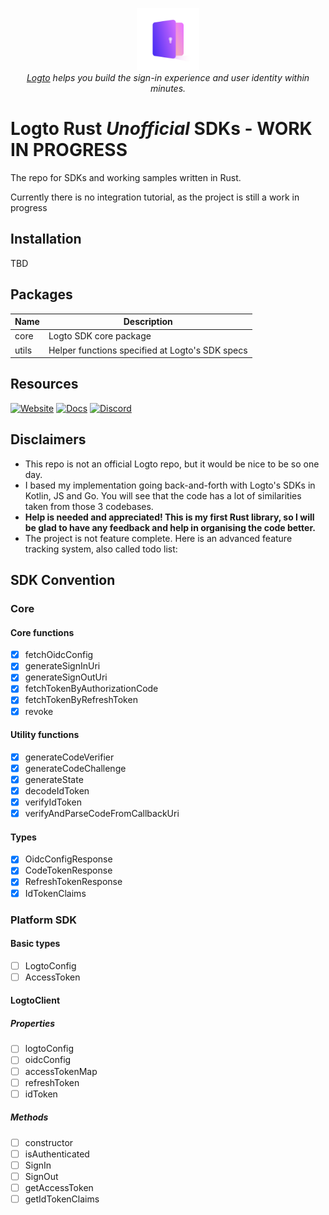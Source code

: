 <p align="center">
  <a href="https://logto.io" target="_blank" align="center" alt="Logto Logo">
      <img src="./logo.png" width="100">
  </a>
  <br/>
  <span><i><a href="https://logto.io" target="_blank">Logto</a> helps you build the sign-in experience and user identity within minutes.</i></span>
</p>

# Logto Rust *Unofficial* SDKs - WORK IN PROGRESS
The repo for SDKs and working samples written in Rust.

Currently there is no integration tutorial, as the project is still a work in progress

## Installation

TBD

## Packages

| Name   | Description                                     |
| ------ | ------------------------------------            |
| core   | Logto SDK core package                          |
| utils  | Helper functions specified at Logto's SDK specs |

## Resources

[![Website](https://img.shields.io/badge/website-logto.io-8262F8.svg)](https://logto.io/)
[![Docs](https://img.shields.io/badge/docs-logto.io-green.svg)](https://docs.logto.io/)
[![Discord](https://img.shields.io/discord/965845662535147551?logo=discord&logoColor=ffffff&color=7389D8&cacheSeconds=600)](https://discord.gg/UEPaF3j5e6)

## Disclaimers
- This repo is not an official Logto repo, but it would be nice to be so one day.
- I based my implementation going back-and-forth with Logto's SDKs in Kotlin, JS and Go. You will see that the code has a lot of similarities taken from those 3 codebases.
- **Help is needed and appreciated! This is my first Rust library, so I will be glad to have any feedback and help in organising the code better.**
- The project is not feature complete. Here is an advanced feature tracking system, also called todo list:

## SDK Convention
### Core
#### Core functions
  - [x] fetchOidcConfig
  - [x] generateSignInUri
  - [x] generateSignOutUri
  - [x] fetchTokenByAuthorizationCode
  - [x] fetchTokenByRefreshToken
  - [x] revoke
#### Utility functions
  - [x] generateCodeVerifier
  - [x] generateCodeChallenge
  - [x] generateState
  - [x] decodeIdToken
  - [x] verifyIdToken
  - [x] verifyAndParseCodeFromCallbackUri
#### Types
  - [x] OidcConfigResponse
  - [x] CodeTokenResponse
  - [x] RefreshTokenResponse
  - [x] IdTokenClaims
### Platform SDK
#### Basic types
  - [ ] LogtoConfig
  - [ ] AccessToken
#### LogtoClient
##### Properties
  - [ ] logtoConfig
  - [ ] oidcConfig
  - [ ] accessTokenMap
  - [ ] refreshToken
  - [ ] idToken
##### Methods
  - [ ] constructor
  - [ ] isAuthenticated
  - [ ] SignIn
  - [ ] SignOut
  - [ ] getAccessToken
  - [ ] getIdTokenClaims
